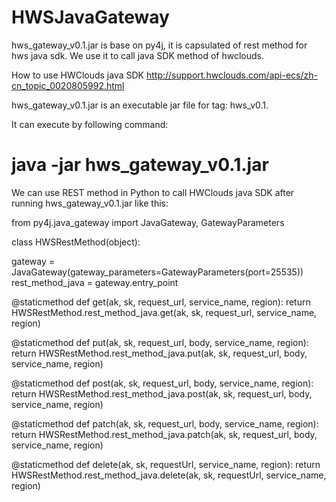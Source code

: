 # HWSJavaGateway
hws_gateway_v0.1.jar is base on py4j, it is capsulated of rest method for hws java sdk.
We use it to call java SDK method of hwclouds.

How to use HWClouds java SDK
http://support.hwclouds.com/api-ecs/zh-cn_topic_0020805992.html

hws_gateway_v0.1.jar is an executable jar file for tag: hws_v0.1.

It can execute by following command:

# java -jar hws_gateway_v0.1.jar

We can use REST method in Python to call HWClouds java SDK after running hws_gateway_v0.1.jar like this:

from py4j.java_gateway import JavaGateway, GatewayParameters

class HWSRestMethod(object):

gateway = JavaGateway(gateway_parameters=GatewayParameters(port=25535))
rest_method_java = gateway.entry_point

@staticmethod
def get(ak, sk, request_url, service_name, region):
    return HWSRestMethod.rest_method_java.get(ak, sk, request_url, service_name, region)

@staticmethod
def put(ak, sk, request_url, body, service_name, region):
    return HWSRestMethod.rest_method_java.put(ak, sk, request_url, body, service_name, region)

@staticmethod
def post(ak, sk, request_url, body, service_name, region):
    return HWSRestMethod.rest_method_java.post(ak, sk, request_url, body, service_name, region)

@staticmethod
def patch(ak, sk, request_url, body, service_name, region):
    return HWSRestMethod.rest_method_java.patch(ak, sk, request_url, body, service_name, region)

@staticmethod
def delete(ak, sk, requestUrl, service_name, region):
    return HWSRestMethod.rest_method_java.delete(ak, sk, requestUrl, service_name, region)
